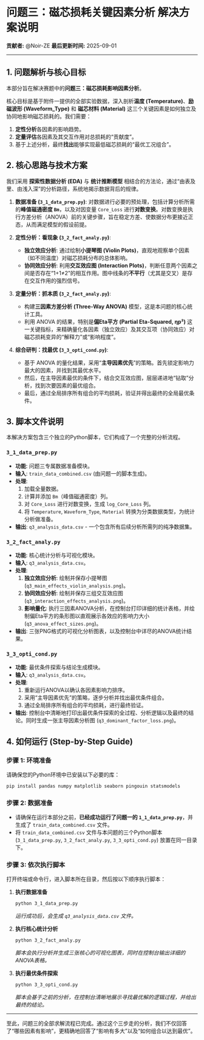 # 问题三：磁芯损耗关键因素分析 解决方案说明

**贡献者:** @Noir-ZE
**最后更新时间:** 2025-09-01

---

## 1. 问题解析与核心目标

本部分旨在解决赛题中的**问题三：磁芯损耗影响因素分析**。

核心目标是基于附件一提供的全部实验数据，深入剖析**温度 (Temperature)**、**励磁波形 (Waveform_Type)** 和 **磁芯材料 (Material)** 这三个关键因素是如何独立及协同地影响磁芯损耗的。我们需要：
1.  **定性分析**各因素的影响趋势。
2.  **定量评估**各因素及其交互作用对总损耗的“贡献度”。
3.  基于上述分析，最终**找出**能够实现最低磁芯损耗的“最优工况组合”。

## 2. 核心思路与技术方案

我们采用 **探索性数据分析 (EDA)** 与 **统计推断模型** 相结合的方法论，通过“由表及里、由浅入深”的分析路径，系统地揭示数据背后的规律。

1.  **数据准备 (`3_1_data_prep.py`)**: 对数据进行必要的预处理，包括计算分析所需的**峰值磁通密度 `Bm`**，以及对因变量 `Core_Loss` 进行**对数变换**。对数变换是执行方差分析（ANOVA）前的关键步骤，旨在稳定方差、使数据分布更接近正态，从而满足模型的假设前提。

2.  **定性分析：看现象 (`3_2_fact_analy.py`)**:
    *   **独立效应分析**: 通过绘制**小提琴图 (Violin Plots)**，直观地观察单个因素（如不同温度）对磁芯损耗分布的总体影响。
    *   **协同效应分析**: 利用**交互效应图 (Interaction Plots)**，判断任意两个因素之间是否存在“1+1≠2”的相互作用。图中线条的**不平行**（尤其是交叉）是存在交互作用的强烈信号。

3.  **定量分析：抓本质 (`3_2_fact_analy.py`)**:
    *   构建**三因素方差分析 (Three-Way ANOVA)** 模型，这是本问题的核心统计工具。
    *   利用 ANOVA 的结果，特别是**偏Eta平方 (Partial Eta-Squared, ηp²)** 这一关键指标，来精确量化各因素（独立效应）及其交互项（协同效应）对磁芯损耗变异的“解释力”或“影响程度”。

4.  **综合研判：找最优 (`3_3_opti_cond.py`)**:
    *   基于 ANOVA 的量化结果，采用“**主导因素优先**”的策略。首先锁定影响力最大的因素，并找到其最优水平。
    *   然后，在主导因素最优的条件下，结合交互效应图，层层递进地“钻取”分析，找到次要因素的最优组合。
    *   最后，通过全局排序所有组合的平均损耗，验证并得出最终的全局最优条件。

## 3. 脚本文件说明

本解决方案包含三个独立的Python脚本，它们构成了一个完整的分析流程。

### `3_1_data_prep.py`
*   **功能**: 问题三专属数据准备模块。
*   **输入**: `train_data_combined.csv` (由问题一的脚本生成)。
*   **处理**:
    1.  加载全量数据。
    2.  计算并添加 `Bm`（峰值磁通密度）列。
    3.  对 `Core_Loss` 进行对数变换，生成 `log_Core_Loss` 列。
    4.  将 `Temperature`, `Waveform_Type`, `Material` 转换为分类数据类型，为统计分析做准备。
*   **输出**: `q3_analysis_data.csv` - 一个包含所有后续分析所需列的纯净数据集。

### `3_2_fact_analy.py`
*   **功能**: 核心统计分析与可视化模块。
*   **输入**: `q3_analysis_data.csv`。
*   **处理**:
    1.  **独立效应分析**: 绘制并保存小提琴图 (`q3_main_effects_violin_analysis.png`)。
    2.  **协同效应分析**: 绘制并保存三组交互效应图 (`q3_interaction_effects_analysis.png`)。
    3.  **影响量化**: 执行三因素ANOVA分析，在控制台打印详细的统计表格，并绘制偏Eta平方的条形图以直观展示各效应的影响力大小 (`q3_anova_effect_sizes.png`)。
*   **输出**: 三张PNG格式的可视化分析图表，以及控制台中详尽的ANOVA统计结果。

### `3_3_opti_cond.py`
*   **功能**: 最优条件探索与结论生成模块。
*   **输入**: `q3_analysis_data.csv`。
*   **处理**:
    1.  重新运行ANOVA以确认各因素影响力排序。
    2.  采用“主导因素优先”的策略，逐步分析并找出最优条件组合。
    3.  通过全局排序所有组合的平均损耗，进行最终验证。
*   **输出**: 控制台中清晰地打印出最优条件探索的全过程、分析逻辑以及最终的结论。同时生成一张主导因素分析图 (`q3_dominant_factor_loss.png`)。

## 4. 如何运行 (Step-by-Step Guide)

### 步骤 1: 环境准备
请确保您的Python环境中已安装以下必要的库：
```bash
pip install pandas numpy matplotlib seaborn pingouin statsmodels
```

### 步骤 2: 数据准备
*   请确保在运行本部分之前，**已经成功运行了问题一的 `1_1_data_prep.py`**，并生成了 `train_data_combined.csv` 文件。
*   将 `train_data_combined.csv` 文件与本问题的三个Python脚本 (`3_1_data_prep.py`, `3_2_fact_analy.py`, `3_3_opti_cond.py`) 放置在同一目录下。

### 步骤 3: 依次执行脚本
打开终端或命令行，进入脚本所在目录，然后按以下顺序执行脚本：

1.  **执行数据准备**
    ```bash
    python 3_1_data_prep.py
    ```
    *运行成功后，会生成 `q3_analysis_data.csv` 文件。*

2.  **执行核心统计分析**
    ```bash
    python 3_2_fact_analy.py
    ```
    *脚本会执行分析并生成三张核心的可视化图表，同时在控制台输出详细的ANOVA表格。*

3.  **执行最优条件探索**
    ```bash
    python 3_3_opti_cond.py
    ```
    *脚本会基于之前的分析，在控制台清晰地展示寻找最优解的逻辑过程，并给出最终的结论。*

---
至此，问题三的全部求解流程已完成。通过这个三步走的分析，我们不仅回答了“哪些因素有影响”，更精确地回答了“影响有多大”以及“如何组合以达到最优”。